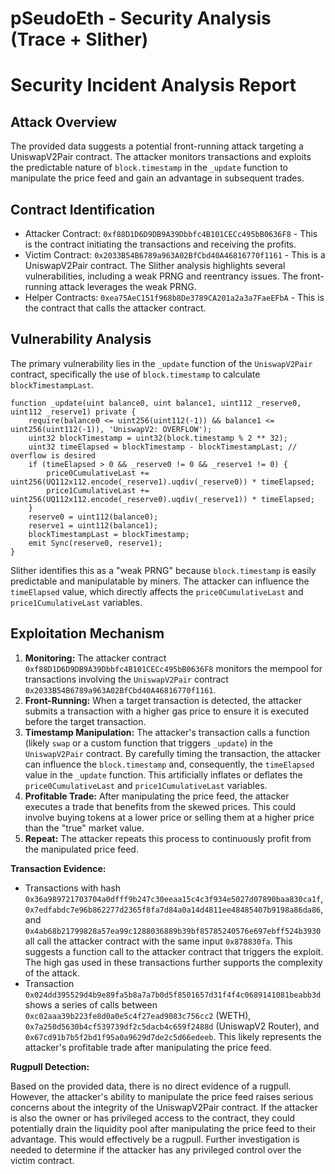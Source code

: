 # pSeudoEth - Security Analysis (Trace + Slither)

# Security Incident Analysis Report

## Attack Overview
The provided data suggests a potential front-running attack targeting a UniswapV2Pair contract. The attacker monitors transactions and exploits the predictable nature of `block.timestamp` in the `_update` function to manipulate the price feed and gain an advantage in subsequent trades.

## Contract Identification
- Attacker Contract: `0xf88D1D6D9DB9A39Dbbfc4B101CECc495bB0636F8` - This is the contract initiating the transactions and receiving the profits.
- Victim Contract: `0x2033B54B6789a963A02BfCbd40A46816770f1161` - This is a UniswapV2Pair contract. The Slither analysis highlights several vulnerabilities, including a weak PRNG and reentrancy issues. The front-running attack leverages the weak PRNG.
- Helper Contracts: `0xea75AeC151f968b8De3789CA201a2a3a7FaeEFbA` - This is the contract that calls the attacker contract.

## Vulnerability Analysis
The primary vulnerability lies in the `_update` function of the `UniswapV2Pair` contract, specifically the use of `block.timestamp` to calculate `blockTimestampLast`.

```solidity
function _update(uint balance0, uint balance1, uint112 _reserve0, uint112 _reserve1) private {
    require(balance0 <= uint256(uint112(-1)) && balance1 <= uint256(uint112(-1)), 'UniswapV2: OVERFLOW');
    uint32 blockTimestamp = uint32(block.timestamp % 2 ** 32);
    uint32 timeElapsed = blockTimestamp - blockTimestampLast; // overflow is desired
    if (timeElapsed > 0 && _reserve0 != 0 && _reserve1 != 0) {
        price0CumulativeLast += uint256(UQ112x112.encode(_reserve1).uqdiv(_reserve0)) * timeElapsed;
        price1CumulativeLast += uint256(UQ112x112.encode(_reserve0).uqdiv(_reserve1)) * timeElapsed;
    }
    reserve0 = uint112(balance0);
    reserve1 = uint112(balance1);
    blockTimestampLast = blockTimestamp;
    emit Sync(reserve0, reserve1);
}
```

Slither identifies this as a "weak PRNG" because `block.timestamp` is easily predictable and manipulatable by miners. The attacker can influence the `timeElapsed` value, which directly affects the `price0CumulativeLast` and `price1CumulativeLast` variables.

## Exploitation Mechanism

1. **Monitoring:** The attacker contract `0xf88D1D6D9DB9A39Dbbfc4B101CECc495bB0636F8` monitors the mempool for transactions involving the `UniswapV2Pair` contract `0x2033B54B6789a963A02BfCbd40A46816770f1161`.
2. **Front-Running:** When a target transaction is detected, the attacker submits a transaction with a higher gas price to ensure it is executed before the target transaction.
3. **Timestamp Manipulation:** The attacker's transaction calls a function (likely `swap` or a custom function that triggers `_update`) in the `UniswapV2Pair` contract. By carefully timing the transaction, the attacker can influence the `block.timestamp` and, consequently, the `timeElapsed` value in the `_update` function. This artificially inflates or deflates the `price0CumulativeLast` and `price1CumulativeLast` variables.
4. **Profitable Trade:** After manipulating the price feed, the attacker executes a trade that benefits from the skewed prices. This could involve buying tokens at a lower price or selling them at a higher price than the "true" market value.
5. **Repeat:** The attacker repeats this process to continuously profit from the manipulated price feed.

**Transaction Evidence:**

- Transactions with hash `0x36a989721703704a0dfff9b247c30eeaa15c4c3f934e5027d07890baa830ca1f`, `0x7edfabdc7e96b862277d2365f8fa7d84a0a14d4811ee48485407b9198a86da86`, and `0x4ab68b21799828a57ea99c1288036889b39bf85785240576e697ebff524b3930` all call the attacker contract with the same input `0x878830fa`. This suggests a function call to the attacker contract that triggers the exploit. The high gas used in these transactions further supports the complexity of the attack.
- Transaction `0x024dd395529d4b9e89fa5b8a7a7b0d5f8501657d31f4f4c0689141081beabb3d` shows a series of calls between `0xc02aaa39b223fe8d0a0e5c4f27ead9083c756cc2` (WETH), `0x7a250d5630b4cf539739df2c5dacb4c659f2488d` (UniswapV2 Router), and `0x67cd91b7b5f2bd1f95a0a9629d7de2c5d66edeeb`. This likely represents the attacker's profitable trade after manipulating the price feed.

**Rugpull Detection:**

Based on the provided data, there is no direct evidence of a rugpull. However, the attacker's ability to manipulate the price feed raises serious concerns about the integrity of the UniswapV2Pair contract. If the attacker is also the owner or has privileged access to the contract, they could potentially drain the liquidity pool after manipulating the price feed to their advantage. This would effectively be a rugpull. Further investigation is needed to determine if the attacker has any privileged control over the victim contract.
